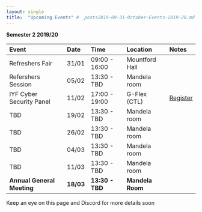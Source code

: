 ```yaml
---
layout: single
title:  "Upcoming Events" # _posts2019-09-31-October-Events-2019-20.md 
---
```

__Semester 2 2019/20__

| Event | Date | Time | Location | Notes
|:-----------------|:----------|:-----------|:-----------|:-----------|
| Refreshers Fair | 31/01 | 09:00 - 16:00 | Mountford Hall | |
| Refershers Session | 05/02 | 13:30 - TBD | Mandela room | |
| IYF Cyber Security Panel | 11/02 | 17:00 - 19:00 | G-Flex (CTL) | [Register](https://careerhub.liv.ac.uk/students/news/detail/926) |
| TBD | 19/02 | 13:30 - TBD | Mandela room | |
| TBD | 26/02 | 13:30 - TBD | Mandela room | |
| TBD | 04/03 | 13:30 - TBD | Mandela room | |
| TBD | 11/03 | 13:30 - TBD | Mandela room | |
| __Annual General Meeting__ | __18/03__ | __13:30 - TBD__ | __Mandela Room__ |  |

Keep an eye on this page and Discord for more details soon
